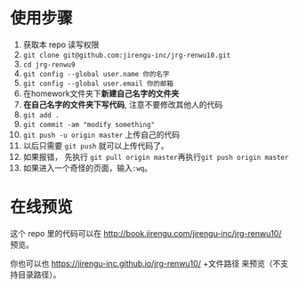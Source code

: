 # 使用步骤

1. 获取本 repo 读写权限
2. `git clone git@github.com:jirengu-inc/jrg-renwu10.git`
3. `cd jrg-renwu9`
4. `git config --global user.name 你的名字`
5. `git config --global user.email 你的邮箱`
6. 在homework文件夹下**新建自己名字的文件夹**
7. **在自己名字的文件夹下写代码**, 注意不要修改其他人的代码
8. `git add .`
9. `git commit -am "modify something"`
10. `git push -u origin master` 上传自己的代码
11. 以后只需要 `git push` 就可以上传代码了。
  1. 如果报错， 先执行 `git pull origin master`再执行`git push origin master`
  2. 如果进入一个奇怪的页面，输入`:wq`。


# 在线预览

这个 repo 里的代码可以在 http://book.jirengu.com/jirengu-inc/jrg-renwu10/ 预览。

你也可以也 https://jirengu-inc.github.io/jrg-renwu10/ +文件路径 来预览（不支持目录路径）。

